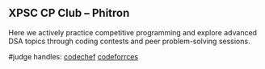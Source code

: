 ## XPSC CP Club – Phitron

Here we actively practice competitive programming and explore advanced DSA topics through coding contests and peer problem-solving sessions.

#judge handles:
[codechef](https://www.codechef.com/users/hudaenu)
[codeforrces](https://codeforces.com/profile/hasinulhuda)
